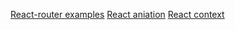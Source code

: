 [React-router examples](https://reacttraining.com/react-router/web/example/basic)
[React aniation](https://reactjs.org/docs/animation.html)
[React context](https://www.taniarascia.com/using-context-api-in-react/)